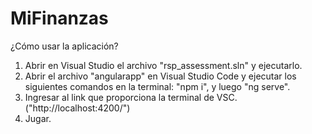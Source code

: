 # MiFinanzas

¿Cómo usar la aplicación?

1) Abrir en Visual Studio el archivo "rsp_assessment.sln" y ejecutarlo.
2) Abrir el archivo "angularapp" en Visual Studio Code y ejecutar los siguientes comandos en la terminal: "npm i", y luego "ng serve".
3) Ingresar al link que proporciona la terminal de VSC. ("http://localhost:4200/")
4) Jugar.
